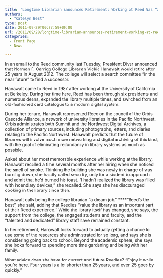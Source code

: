 ```yaml
---
title: 'Longtime Librarian Announces Retirement: Working at Reed Was “a Dream Job”'
authors: 
  - "Katelyn Best"
type: post
date: 2011-09-29T00:27:59+00:00
url: /2011/09/28/longtime-librarian-announces-retirement-working-at-reed-was-a-dream-job/
categories:
  - Front Page
  - News

---
```

In an email to the Reed community last Tuesday, President Diver announced that Norman F. Carrigg College Librarian Vickie Hanawalt would retire after 25 years in August 2012. The college will select a search committee “in the near future” to find a successor.

Hanawalt came to Reed in 1987 after working at the University of California at Berkeley. During her time here, Reed has been through six presidents and numerous deans, expanded the library multiple times, and switched from an old-fashioned card catalogue to a modern digital system.

During her tenure, Hanawalt represented Reed on the council of the Orbis Cascade Alliance, a network of university libraries in the Pacific Northwest. Orbis administrates both Summit and the Northwest Digital Archives, a collection of primary sources, including photographs, letters, and diaries relating to the Pacific Northwest. Hanawalt predicts that the future of libraries will involve much more networking and digital archiving of this kind, with the goal of eliminating redundancy in library systems as much as possible.

Asked about her most memorable experience while working at the library, Hanawalt recalled a time several months after her hiring when she noticed the smell of smoke. Thinking the building she was newly in charge of was burning down, she hastily called security, only for a student to approach and admit that he&#8217;d burned his toast. “I hadn&#8217;t realized the library was filled with incendiary devices,” she recalled. She says she has discouraged cooking in the library since then.

Hanawalt calls being the college librarian “a dream job.” ****“Reed&#8217;s the best”, she said, adding that Reedies “value the library as an important part of their Reed experience.” While the library itself has changed, she says, the support from the college, the engaged students and faculty, and the “talented and dedicated” library staff have remained constant.

In her retirement, Hanawalt looks forward to actually getting a chance to use some of the resources she administrated for so long, and says she is considering going back to school. Beyond the academic sphere, she says she looks forward to spending more time gardening and being with her family.

What advice does she have for current and future Reedies? “Enjoy it while you&#8217;re here. Four years is a lot shorter than 25 years, and even 25 goes by quickly.”